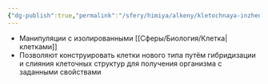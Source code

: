 ```yaml
---
{"dg-publish":true,"permalink":"/sfery/himiya/alkeny/kletochnaya-inzheneriya/","tags":["Генетика"]}
---
```


- Манипуляции с изолированными [[Сферы/Биология/Клетка\|клетками]]
- Позволяют конструировать клетки нового типа путём гибридизации и слияния клеточных структур для получения организма с заданными свойствами